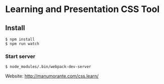 # Learning and Presentation CSS Tool

## Install

```
$ npm install
$ npm run watch
```

### Start server

```
$ node_modules/.bin/webpack-dev-server
```

Website: http://manumorante.com/css.learn/

